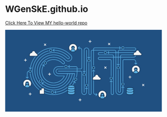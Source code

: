 # WGenSkE.github.io

[Click Here To View MY hello-world repo](https://github.com/WGenSkE/hello-world.git)

![git logo](images/git.jpg)
